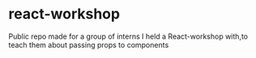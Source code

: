 # react-workshop

Public repo made for a group of interns I held a React-workshop with,to teach them about passing props to components
